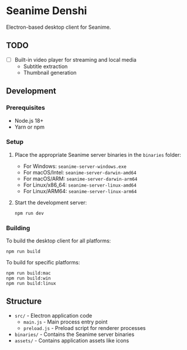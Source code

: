 # Seanime Denshi

Electron-based desktop client for Seanime.

## TODO

- [ ] Built-in video player for streaming and local media
  - Subtitle extraction
  - Thumbnail generation

## Development

### Prerequisites

- Node.js 18+
- Yarn or npm

### Setup

1. Place the appropriate Seanime server binaries in the `binaries` folder:
   - For Windows: `seanime-server-windows.exe`
   - For macOS/Intel: `seanime-server-darwin-amd64`
   - For macOS/ARM: `seanime-server-darwin-arm64`
   - For Linux/x86_64: `seanime-server-linux-amd64`
   - For Linux/ARM64: `seanime-server-linux-arm64`

2. Start the development server:
   ```
   npm run dev
   ```

### Building

To build the desktop client for all platforms:

```
npm run build
```

To build for specific platforms:

```
npm run build:mac
npm run build:win
npm run build:linux
```

## Structure

- `src/` - Electron application code
  - `main.js` - Main process entry point
  - `preload.js` - Preload script for renderer processes
- `binaries/` - Contains the Seanime server binaries
- `assets/` - Contains application assets like icons
